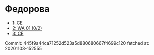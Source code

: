# Федорова
- [1: CE](1.md)
- [2: WA 01 (0/2)](2.md)
- [3: CE](3.md)

Commit: 445f9a44ca71252d523a5d880680667f4699c120
 fetched at: 20201103-152555

